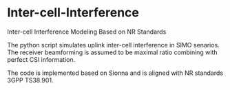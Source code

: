 # Inter-cell-Interference
Inter-cell Interference Modeling Based on NR Standards

The python script simulates uplink inter-cell interference in SIMO senarios. The receiver beamforming is assumed to be maximal ratio combining with perfect CSI information.

The code is implemented based on Sionna and is aligned with NR standards 3GPP TS38.901.
